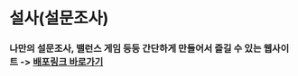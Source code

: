# 설사(설문조사)
### 나만의 설문조사, 밸런스 게임 등등 간단하게 만들어서 즐길 수 있는 웹사이트 -> [배포링크 바로가기](http://13.124.47.242:8084/)


